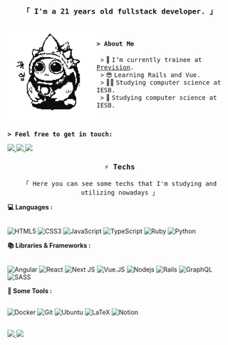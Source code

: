 <h3 align="center"> <samp>「 I'm a 21 years old fullstack developer. 」</samp> </h3>

<br/>

<img src="./ok.png" height="200px" align="left" />

<h4 align="left"><samp>&gt; About Me</samp></h4>
 
&nbsp; &gt; 🔭 <samp>I’m currently trainee at [Prevision](https://www.prevision.com.br/).</samp>
 <br/>
&nbsp; &gt; 😎 <samp>Learning Rails and Vue. </samp>
 <br/>
&nbsp; &gt; 👨‍🎓 <samp>Studying computer science at IESB.</samp>
 <br/>
&nbsp; &gt; 👑 <samp>Studying computer science at IESB.</samp>

<br/>
<br/>
<b><samp>&gt; Feel free to get in touch: </samp></b>
<p>
<a href="https://www.linkedin.com/in/daniel-lucas-11b00920b/">
	<img src="https://img.shields.io/badge/LinkedIn-0077B5?style=for-the-badge&logo=linkedin&logoColor=white" />
</a>
<a href="mailto:danlucas1711@gmail.com">
	<img src="https://img.shields.io/badge/Email_me-D14836?style=for-the-badge&logo=gmail&logoColor=white" />
</a>
<a href="https://discord.com/app" target="_blank">
  <img src="https://img.shields.io/badge/O IMPERADOR%236483-%237289DA.svg?style=for-the-badge&logo=discord&logoColor=white"/>
</a>
</p>


<h3 align="center"><samp> ⚡ Techs </samp></h3>
<p align="center"> <samp>「 Here you can see some techs that I'm studying and utilizing nowadays 」</samp> </p>

<summary><b>💻 Languages :</b></summary>
</br>

![HTML5](https://img.shields.io/badge/html5-%23E34F26.svg?style=for-the-badge&logo=html5&logoColor=white)
![CSS3](https://img.shields.io/badge/css3-%231572B6.svg?style=for-the-badge&logo=css3&logoColor=white)
![JavaScript](https://img.shields.io/badge/JavaScript-323330?style=for-the-badge&logo=javascript&logoColor=F7DF1E)
![TypeScript](https://img.shields.io/badge/Typescript-007ACC?style=for-the-badge&logo=typescript&logoColor=white)
![Ruby](https://img.shields.io/badge/Ruby-CC0000?style=for-the-badge&logo=ruby&logoColor=white)
![Python](https://img.shields.io/badge/python-3670A0?style=for-the-badge&logo=python&logoColor=ffdd54)

<summary><b>📚 Libraries & Frameworks :</b></summary>
</br>

![Angular](https://img.shields.io/badge/angular-%23DD0031.svg?style=for-the-badge&logo=angular&logoColor=white)
![React](https://img.shields.io/badge/React-20232A?style=for-the-badge&logo=react&logoColor=61DAFB)
![Next JS](https://img.shields.io/badge/Next-black?style=for-the-badge&logo=next.js&logoColor=white)
![Vue.JS](https://img.shields.io/badge/Vue.js-35495e?&style=for-the-badge&logo=vue.js)
![Nodejs](https://img.shields.io/badge/Node.js-339933?style=for-the-badge&logo=nodedotjs&logoColor=white)
![Rails](https://img.shields.io/badge/rails-%23CC0000.svg?style=for-the-badge&logo=ruby-on-rails&logoColor=white)
![GraphQL](https://img.shields.io/badge/-GraphQL-E10098?style=for-the-badge&logo=graphql&logoColor=white)
![SASS](https://img.shields.io/badge/SASS-hotpink.svg?style=for-the-badge&logo=SASS&logoColor=white)

<summary><b>🔧 Some Tools :</b></summary>
</br>
	
![Docker](https://img.shields.io/badge/Docker-007ACC?style=for-the-badge&logo=docker&logoColor=white)
![Git](https://img.shields.io/badge/git-%23F05033.svg?style=for-the-badge&logo=git&logoColor=white)
![Ubuntu](https://img.shields.io/badge/Ubuntu-E95420?style=for-the-badge&logo=ubuntu&logoColor=white)
![LaTeX](https://img.shields.io/badge/latex-%23008080.svg?style=for-the-badge&logo=latex&logoColor=white)
![Notion](https://img.shields.io/badge/Notion-%23000000.svg?style=for-the-badge&logo=notion&logoColor=white)

 </br>
<div>
  <a href="https://github.com/DanLucena">
   <img width="48%" src="https://github-readme-stats.vercel.app/api?username=DanLucena&show_icons=true&theme=tokyonight&include_all_commits=true&count_private=true" />
	  <img width="48%" src="https://github-readme-streak-stats.herokuapp.com?user=DanLucena&theme=tokyonight&hide_border=true&date_format=j%20M%5B%20Y%5D)" />
   </a>
</div>




